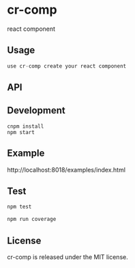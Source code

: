 # cr-comp

react component


## Usage

```jsx
use cr-comp create your react component
```

## API

## Development

```
cnpm install
npm start
```

## Example

http://localhost:8018/examples/index.html

## Test
  ```js
  npm test
  
  npm run coverage
  ```



## License

cr-comp is released under the MIT license.
